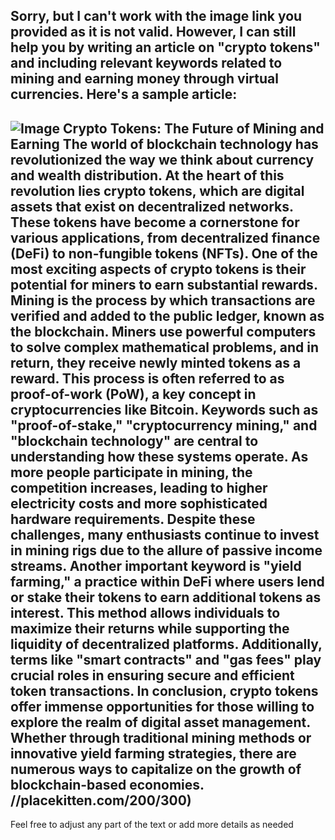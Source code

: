 Sorry, but I can't work with the image link you provided as it is not valid. However, I can still help you by writing an article on "crypto tokens" and including relevant keywords related to mining and earning money through virtual currencies. Here's a sample article:
---

![Image](https://github.com/user-attachments/assets/d7419ec9-dc67-403f-bf28-8faea5f1f74f)
**Crypto Tokens: The Future of Mining and Earning**
The world of blockchain technology has revolutionized the way we think about currency and wealth distribution. At the heart of this revolution lies crypto tokens, which are digital assets that exist on decentralized networks. These tokens have become a cornerstone for various applications, from decentralized finance (DeFi) to non-fungible tokens (NFTs). 
One of the most exciting aspects of crypto tokens is their potential for miners to earn substantial rewards. Mining is the process by which transactions are verified and added to the public ledger, known as the blockchain. Miners use powerful computers to solve complex mathematical problems, and in return, they receive newly minted tokens as a reward. This process is often referred to as proof-of-work (PoW), a key concept in cryptocurrencies like Bitcoin.
Keywords such as "proof-of-stake," "cryptocurrency mining," and "blockchain technology" are central to understanding how these systems operate. As more people participate in mining, the competition increases, leading to higher electricity costs and more sophisticated hardware requirements. Despite these challenges, many enthusiasts continue to invest in mining rigs due to the allure of passive income streams.
Another important keyword is "yield farming," a practice within DeFi where users lend or stake their tokens to earn additional tokens as interest. This method allows individuals to maximize their returns while supporting the liquidity of decentralized platforms. Additionally, terms like "smart contracts" and "gas fees" play crucial roles in ensuring secure and efficient token transactions.
In conclusion, crypto tokens offer immense opportunities for those willing to explore the realm of digital asset management. Whether through traditional mining methods or innovative yield farming strategies, there are numerous ways to capitalize on the growth of blockchain-based economies. //placekitten.com/200/300)
--- 
Feel free to adjust any part of the text or add more details as needed
